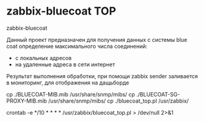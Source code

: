 # zabbix-bluecoat TOP 
zabbix-bluecoat

Данный проект предназначен для получения данных с системы blue coat определение максимального числа соединений:
- с локальных адресов
- на удаленные адреса в сети интернет

Результат выполнения обработки, при помощи zabbix sender заливается в мониторинг, для отображения на дащьборде


cp ./BLUECOAT-MIB.mib /usr/share/snmp/mibs/
cp ./BLUECOAT-SG-PROXY-MIB.mib /usr/share/snmp/mibs/
cp ./bluecoat_top.pl /usr/zabbix/

crontab -e
*/10    *  *  *  *    /usr/zabbix/bluecoat_top.pl > /dev/null 2>&1

